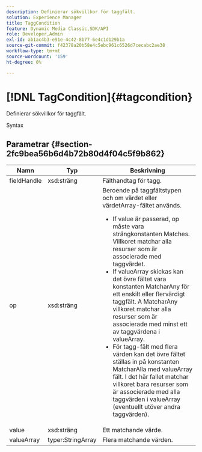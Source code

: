 ```yaml
---
description: Definierar sökvillkor för taggfält.
solution: Experience Manager
title: TaggCondition
feature: Dynamic Media Classic,SDK/API
role: Developer,Admin
exl-id: ab1ac4b3-e91e-4c42-8b77-6e4c1d129b1a
source-git-commit: f42378a20b58e4c5ebc961c6526d7cecabc2ae38
workflow-type: tm+mt
source-wordcount: '159'
ht-degree: 0%

---
```


# [!DNL TagCondition]{#tagcondition}

Definierar sökvillkor för taggfält.

Syntax

## Parametrar {#section-2fc9bea56b6d4b72b80d4f04c5f9b862}

<table id="table_04100BB8ABD84EF68B0A7CE3AD946414"> 
 <thead> 
  <tr> 
   <th colname="col1" class="entry"> Namn </th> 
   <th colname="col2" class="entry"> Typ </th> 
   <th colname="col3" class="entry"> Beskrivning </th> 
  </tr> 
 </thead>
 <tbody> 
  <tr> 
   <td colname="col1"> <span class="codeph"> <span class="varname"> fieldHandle</span> </span> </td> 
   <td colname="col2"> <span class="codeph"> xsd:sträng</span> </td> 
   <td colname="col3"> Fälthandtag för tagg. </td> 
  </tr> 
  <tr> 
   <td colname="col1"> <span class="codeph"> <span class="varname"> op</span> </span> </td> 
   <td colname="col2"> <span class="codeph"> xsd:sträng</span> </td> 
   <td colname="col3">Beroende på taggfältstypen och om värdet eller värdetArray-fältet används. 
    <ul id="ul_CC0926425B094B3BB7D70CB392DBDABD">
     <li id="li_09AB923A9A8D4A71917CF59C150E4EF5">If <span class="codeph"> value</span> är passerad, <span class="codeph"> op</span> måste vara strängkonstanten Matches. Villkoret matchar alla resurser som är associerade med taggvärdet. </li>
     <li id="li_70F18494AB6C454EB611F51F16C19FAD">If <span class="codeph"> valueArray</span> skickas kan det övre fältet vara konstanten <span class="codeph"> MatcharAny</span> för ett enskilt eller flervärdigt taggfält. A <span class="codeph"> MatcharAny</span> villkoret matchar alla resurser som är associerade med minst ett av taggvärdena i <span class="codeph"> valueArray</span>. </li>
     <li id="li_0B25542D7E964B26B15591C45D5C66D0">För tagg-fält med flera värden kan det övre fältet ställas in på konstanten <span class="codeph"> MatcharAlla</span> med <span class="codeph"> valueArray</span> fält. I det här fallet matchar villkoret bara resurser som är associerade med alla taggvärden i <span class="codeph"> valueArray</span> (eventuellt utöver andra taggvärden). </li>
    </ul></td> 
  </tr> 
  <tr> 
   <td colname="col1"> <span class="codeph"> <span class="varname"> value</span> </span> </td> 
   <td colname="col2"> <span class="codeph"> xsd:sträng</span> </td> 
   <td colname="col3"> Ett matchande värde. </td> 
  </tr> 
  <tr> 
   <td colname="col1"> <span class="codeph"> <span class="varname"> valueArray</span> </span> </td> 
   <td colname="col2"> <span class="codeph"> typer:StringArray</span> </td> 
   <td colname="col3"> Flera matchande värden. </td> 
  </tr> 
 </tbody> 
</table>

